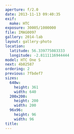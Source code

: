 ```yaml
---
aperture: f/2.0
date: 2013-11-13 09:40:35
exif:
  make: HTC
exposure: 30005/1000000
file: IMAG0097
gallery: 2014-lab
layout: gallery-photo
location:
  latitude: 56.339775083333
  longitude: -2.8111116944444
model: HTC One S
next: 4b02587
ordering: 2
previous: 7fbdef7
sizes:
  640w:
    height: 361
    width: 640
  200x200:
    height: 200
    width: 200
  96x96:
    height: 96
    width: 96
title: 
---
```


